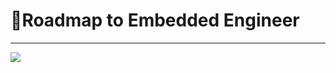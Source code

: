 # 📓Roadmap to Embedded Engineer

---



![](https://user-images.githubusercontent.com/87363461/207765824-2da226c2-3a4f-44bf-bfc0-6514053eda78.jpg)




